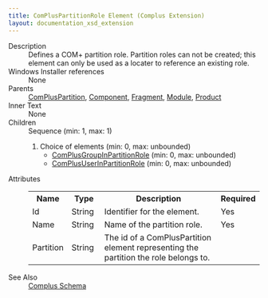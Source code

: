 ```yaml
---
title: ComPlusPartitionRole Element (Complus Extension)
layout: documentation_xsd_extension
---
```

<dl>
  <dt>Description</dt>
  <dd>         Defines a COM+ partition role. Partition roles can not be         created; this element can only be used as a locater to reference an existing         role.       </dd>
  <dt>Windows Installer references</dt>
  <dd>None</dd>
  <dt>Parents</dt>
  <dd>
    <a href="../complus/compluspartition" class="extension">ComPlusPartition</a>, <a href="../wix/component">Component</a>, <a href="../wix/fragment">Fragment</a>, <a href="../wix/module">Module</a>, <a href="../wix/product">Product</a></dd>
  <dt>Inner Text</dt>
  <dd>None</dd>
  <dt>Children</dt>
  <dd>Sequence (min: 1, max: 1)<ol><li>Choice of elements (min: 0, max: unbounded)<ul><li><a href="../complus/complusgroupinpartitionrole" class="extension">ComPlusGroupInPartitionRole</a> (min: 0, max: unbounded)</li><li><a href="../complus/complususerinpartitionrole" class="extension">ComPlusUserInPartitionRole</a> (min: 0, max: unbounded)</li></ul></li></ol></dd>
  <dt>Attributes</dt>
  <dd>
    <table cellspacing="0" cellpadding="0" class="schema">
      <tr>
        <th width="15%">Name</th>
        <th width="15%">Type</th>
        <th width="65%">Description</th>
        <th width="15%">Required</th>
      </tr>
      <tr>
        <td>Id</td>
        <td>String</td>
        <td>           Identifier for the element.         </td>
        <td>Yes</td>
      </tr>
      <tr>
        <td>Name</td>
        <td>String</td>
        <td>           Name of the partition role.         </td>
        <td>Yes</td>
      </tr>
      <tr>
        <td>Partition</td>
        <td>String</td>
        <td>           The id of a ComPlusPartition element representing the partition           the role belongs to.         </td>
        <td>&nbsp;</td>
      </tr>
    </table>
  </dd>
  <dt>See Also</dt>
  <dd>
    <a href="../complus">Complus Schema</a>
  </dd>
</dl>
